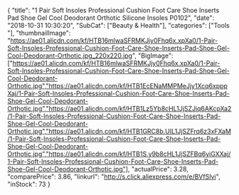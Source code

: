 {
	"title": "1 Pair Soft Insoles Professional Cushion Foot Care Shoe Inserts Pad Shoe Gel Cool Deodorant Orthotic Silicone Insoles P0102",
	"date": "2018-10-31 10:30:20",
	"SubCat": ["Beauty & Health"],
	"categories": ["Tools "],
	"thumbnailImage": "https://ae01.alicdn.com/kf/HTB16mlwaSFRMKJjy0Fhq6x.xpXa0/1-Pair-Soft-Insoles-Professional-Cushion-Foot-Care-Shoe-Inserts-Pad-Shoe-Gel-Cool-Deodorant-Orthotic.jpg_220x220.jpg",
	"BigImage": ["https://ae01.alicdn.com/kf/HTB16mlwaSFRMKJjy0Fhq6x.xpXa0/1-Pair-Soft-Insoles-Professional-Cushion-Foot-Care-Shoe-Inserts-Pad-Shoe-Gel-Cool-Deodorant-Orthotic.jpg","https://ae01.alicdn.com/kf/HTB1EcENaMMPMeJjy1Xcq6xpppXaj/1-Pair-Soft-Insoles-Professional-Cushion-Foot-Care-Shoe-Inserts-Pad-Shoe-Gel-Cool-Deodorant-Orthotic.jpg","https://ae01.alicdn.com/kf/HTB1Lz5Yb8cHL1JjSZJiq6AKcpXa2/1-Pair-Soft-Insoles-Professional-Cushion-Foot-Care-Shoe-Inserts-Pad-Shoe-Gel-Cool-Deodorant-Orthotic.jpg","https://ae01.alicdn.com/kf/HTB1GRC8b.UIL1JjSZFrq6z3xFXaM/1-Pair-Soft-Insoles-Professional-Cushion-Foot-Care-Shoe-Inserts-Pad-Shoe-Gel-Cool-Deodorant-Orthotic.jpg","https://ae01.alicdn.com/kf/HTB1S.y9b8cHL1JjSZFBq6yiGXXaj/1-Pair-Soft-Insoles-Professional-Cushion-Foot-Care-Shoe-Inserts-Pad-Shoe-Gel-Cool-Deodorant-Orthotic.jpg"],
	"actualPrice": 3.28,
	"comparePrice": 3.86,
	"linkurl": "http://s.click.aliexpress.com/e/BVfSIvi",
	"inStock": 73
}

